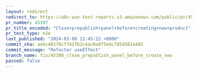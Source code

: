 ```yaml
---
layout: redirect
redirect_to: https://a8c-woo-test-reports.s3.amazonaws.com/public/pr/45397/e2e/index.html
pr_number: 45397
pr_title_encoded: "Close+prepublish+panel+before+creating+new+product"
pr_test_type: e2e
last_published: "2024-03-08 12:45:22 +0000"
commit_sha: aebc40170cf742fb2c4ac0a9f5e4c7d2d581e482
commit_message: "Refactor useEffect"
branch_name: fix/45388_close_prepublish_panel_before_create_new
passed: false
---
```

